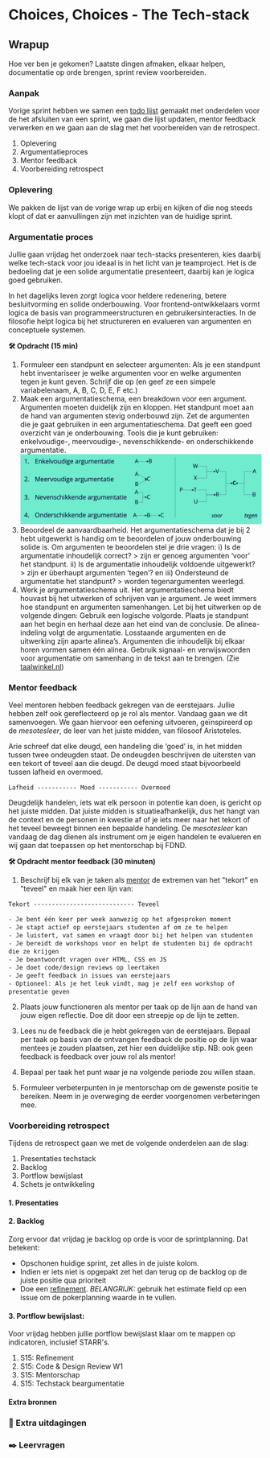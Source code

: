 
# Choices, Choices - The Tech-stack

## Wrapup

Hoe ver ben je gekomen? Laatste dingen afmaken, elkaar helpen, documentatie op orde brengen, sprint review voorbereiden.

### Aanpak

Vorige sprint hebben we samen een [todo lijst](https://github.com/fdnd-task/lose-your-head-the-client-case/blob/main/docs/wrapup.md#oplever-todos) gemaakt met onderdelen voor de het afsluiten van een sprint, we gaan die lijst updaten, mentor feedback verwerken en we gaan aan de slag met het voorbereiden van de retrospect. 

1. Oplevering
2. Argumentatieproces
3. Mentor feedback
4. Voorbereiding retrospect

### Oplevering

We pakken de lijst van de vorige wrap up erbij en kijken of die nog steeds klopt of dat er aanvullingen zijn met inzichten van de huidige sprint. 

### Argumentatie proces

Jullie gaan vrijdag het onderzoek naar tech-stacks presenteren, kies daarbij welke tech-stack voor jou ideaal is in het licht van je teamproject. Het is de bedoeling dat je een solide argumentatie presenteert, daarbij kan je logica goed gebruiken.

In het dagelijks leven zorgt logica voor heldere redenering, betere besluitvorming en solide onderbouwing. Voor frontend-ontwikkelaars vormt logica de basis van programmeerstructuren en gebruikersinteracties. In de filosofie helpt logica bij het structureren en evalueren van argumenten en conceptuele systemen.

**🛠️ Opdracht (15 min)**

1. Formuleer een standpunt en selecteer argumenten: Als je een standpunt hebt inventariseer je welke argumenten voor en welke argumenten tegen je kunt geven. Schrijf die op (en geef ze een simpele variabelenaam, A, B, C, D, E, F etc.)
2. Maak een argumentatieschema, een breakdown voor een argument. Argumenten moeten duidelijk zijn en kloppen. Het standpunt moet aan de hand van argumenten stevig onderbouwd zijn. Zet de argumenten die je gaat gebruiken in een argumentatieschema. Dat geeft een goed overzicht van je onderbouwing. Tools die je kunt gebruiken: enkelvoudige-, meervoudige-, nevenschikkende- en onderschikkende argumentatie. ![Argumentatieschema: een visuele representatie van een argumentatiestructuur](argumentatie.png)
3. Beoordeel de aanvaardbaarheid. Het argumentatieschema dat je bij 2 hebt uitgewerkt is handig om te beoordelen of jouw onderbouwing solide is. Om argumenten te beoordelen stel je drie vragen: i) Is de argumentatie inhoudelijk correct? > zijn er genoeg argumenten ‘voor’ het standpunt. ii) Is de argumentatie inhoudelijk voldoende uitgewerkt? > zijn er überhaupt argumenten ‘tegen’? en iii) Ondersteund de argumentatie het standpunt? > worden tegenargumenten weerlegd.
4. Werk je argumentatieschema uit. Het argumentatieschema biedt houvast bij het uitwerken of schrijven van je argument. Je weet immers hoe standpunt en argumenten samenhangen. Let bij het uitwerken op de volgende dingen: Gebruik een logische volgorde. Plaats je standpunt aan het begin en herhaal deze aan het eind van de conclusie. De alinea-indeling volgt de argumentatie. Losstaande argumenten en de uitwerking zijn aparte alinea’s. Argumenten die inhoudelijk bij elkaar horen vormen samen één alinea. Gebruik signaal- en verwijswoorden voor argumentatie om samenhang in de tekst aan te brengen. (Zie [taalwinkel.nl](taalwinkel.nl))

### Mentor feedback

Veel mentoren hebben feedback gekregen van de eerstejaars. Jullie hebben zelf ook gereflecteerd op je rol als mentor. Vandaag gaan we dit samenvoegen. We gaan hiervoor een oefening uitvoeren, geïnspireerd op de *mesotesleer*, de leer van het juiste midden, van filosoof Aristoteles. 

Arie schreef dat elke deugd, een handeling die ‘goed’ is, in het midden tussen twee ondeugden staat. De ondeugden beschrijven de uitersten van een tekort of teveel aan die deugd. De deugd moed staat bijvoorbeeld tussen lafheid en overmoed. 

```
Lafheid ----------- Moed ----------- Overmoed
```

Deugdelijk handelen, iets wat elk persoon in potentie kan doen, is gericht op het juiste midden. Dat juiste midden is situatieafhankelijk, dus het hangt van de context en de personen in kwestie af of je iets meer naar het tekort of het teveel beweegt binnen een bepaalde handeling. De *mesotesleer* kan vandaag de dag dienen als instrument om je eigen handelen te evalueren en wij gaan dat toepassen op het mentorschap bij FDND.

**🛠️ Opdracht mentor feedback (30 minuten)**  

1. Beschrijf bij elk van je taken als [mentor](https://github.com/fdnd-task/mentor/blob/main/docs/INSTRUCTIONS.md#werkwijze) de extremen van het "tekort" en "teveel" en maak hier een lijn van:

```
Tekort ---------------------------- Teveel
```

```
- Je bent één keer per week aanwezig op het afgesproken moment
- Je stapt actief op eerstejaars studenten af om ze te helpen
- Je luistert, vat samen en vraagt door bij het helpen van studenten
- Je bereidt de workshops voor en helpt de studenten bij de opdracht die ze krijgen
- Je beantwoordt vragen over HTML, CSS en JS
- Je doet code/design reviews op leertaken
- Je geeft feedback in issues van eerstejaars
- Optioneel: Als je het leuk vindt, mag je zelf een workshop of presentatie geven
```

2. Plaats jouw functioneren als mentor per taak op de lijn aan de hand van jouw eigen reflectie. Doe dit door een streepje op de lijn te zetten.

3. Lees nu de feedback die je hebt gekregen van de eerstejaars. Bepaal per taak op basis van de ontvangen feedback de positie op de lijn waar mentees je zouden plaatsen, zet hier een duidelijke stip. NB: ook geen feedback is feedback over jouw rol als mentor!

4. Bepaal per taak het punt waar je na volgende periode zou willen staan.

5. Formuleer verbeterpunten in je mentorschap om de gewenste positie te bereiken. Neem in je overweging de eerder voorgenomen verbeteringen mee.

### Voorbereiding retrospect

Tijdens de retrospect gaan we met de volgende onderdelen aan de slag:

1. Presentaties techstack
2. Backlog
3. Portflow bewijslast
4. Schets je ontwikkeling


#### 1. Presentaties

#### 2. Backlog

Zorg ervoor dat vrijdag je backlog op orde is voor de sprintplanning. Dat betekent:

- Opschonen huidige sprint, zet alles in de juiste kolom. 
- Indien er iets niet is opgepakt zet het dan terug op de backlog op de juiste positie qua prioriteit
- Doe een [refinement](https://github.com/fdnd-task/choices-choices-the-tech-stack/blob/main/docs/projectinrichting.md#1-refinement). _BELANGRIJK:_ gebruik het estimate field op een issue om de pokerplanning waarde in te vullen. 

#### 3. Portflow bewijslast:
Voor vrijdag hebben jullie portflow bewijslast klaar om te mappen op indicatoren, inclusief STARR's. 

1. S15: Refinement
2. S15: Code & Design Review W1
3. S15: Mentorschap
4. S15: Techstack beargumentatie 

#### Extra bronnen
<!-- Extra links voor documentatie en tutorials -->


### 💪 Extra uitdagingen
<!-- Dit is optioneel voor de hardlopers die iets extra's willen. -->



### ✒️ Leervragen
<!-- 
@TODO:
1. Hoe vond je het om feedback van eerstejaars te ontvangen?
2. 
3. 

 -->
